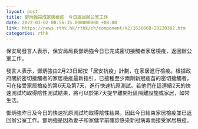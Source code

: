 ```yaml
---
layout: post
title: 鄧炳強完成家居檢疫　今日返回辦公室工作
date: 2022-03-02 08:56:35.000000000 +08:00
link: https://news.rthk.hk/rthk/ch/component/k2/1636668-20220302.htm
categories: rthk
---
```


保安局發言人表示，保安局局長鄧炳強今日已完成密切接觸者家居檢疫，返回辦公室工作。
 
發言人表示，鄧炳強由2月23日起按「居安抗疫」計劃，在家居進行檢疫。根據政府關於密切接觸者的家居檢疫最新指引，已接種至少兩劑新冠疫苗的密切接觸者，可在接受家居檢疫的第6天及第7天，進行快速抗原測試。若他們在這連續2天的快速測試均取得陰性測試結果，將可以於第7天提早離開社區隔離設施或家居，如常生活。

鄧炳強昨日及今日的快速抗原測試均取得陰性結果，因此今日結束家居檢疫並已返回辦公室工作。鄧炳強是因為妻子和家傭早前確診感染新冠病毒而接受家居檢疫。
